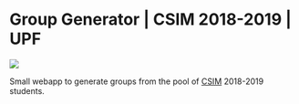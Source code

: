 # Group Generator | CSIM 2018-2019 | UPF


![](https://img.shields.io/badge/Academic%20Project%20%E2%80%94%20CSIM-Active-green.svg)

Small webapp to generate groups from the pool of [CSIM](https://www.upf.edu/web/csim) 2018-2019 students.

